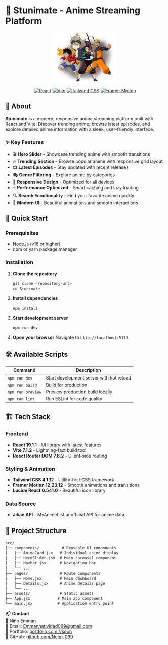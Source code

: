 # 🎌 Stunimate - Anime Streaming Platform

<div align="center">
  <img src="src/assets/anw-min.webp" alt="Stunimate Logo" width="200"/>
  
  [![React](https://img.shields.io/badge/React-19.1.1-61DAFB?style=for-the-badge&logo=react)](https://reactjs.org/)
  [![Vite](https://img.shields.io/badge/Vite-7.1.2-646CFF?style=for-the-badge&logo=vite)](https://vitejs.dev/)
  [![Tailwind CSS](https://img.shields.io/badge/Tailwind_CSS-4.1.12-38B2AC?style=for-the-badge&logo=tailwind-css)](https://tailwindcss.com/)
  [![Framer Motion](https://img.shields.io/badge/Framer_Motion-12.23.12-0055FF?style=for-the-badge&logo=framer)](https://www.framer.com/motion/)
</div>

## 📖 About

**Stunimate** is a modern, responsive anime streaming platform built with React and Vite. Discover trending anime, browse latest episodes, and explore detailed anime information with a sleek, user-friendly interface.

### ✨ Key Features

- 🎬 **Hero Slider** - Showcase trending anime with smooth transitions
- 🔥 **Trending Section** - Browse popular anime with responsive grid layout
- 📺 **Latest Episodes** - Stay updated with recent releases
- 🎭 **Genre Filtering** - Explore anime by categories
- 📱 **Responsive Design** - Optimized for all devices
- ⚡ **Performance Optimized** - Smart caching and lazy loading
- 🔍 **Search Functionality** - Find your favorite anime quickly
- 🎨 **Modern UI** - Beautiful animations and smooth interactions

## 🚀 Quick Start

### Prerequisites

- Node.js (v16 or higher)
- npm or yarn package manager

### Installation

1. **Clone the repository**
   ```bash
   git clone <repository-url>
   cd Stunimate
   ```

2. **Install dependencies**
   ```bash
   npm install
   ```

3. **Start development server**
   ```bash
   npm run dev
   ```

4. **Open your browser**
   Navigate to `http://localhost:5173`

## 🛠️ Available Scripts

| Command | Description |
|---------|-------------|
| `npm run dev` | Start development server with hot reload |
| `npm run build` | Build for production |
| `npm run preview` | Preview production build locally |
| `npm run lint` | Run ESLint for code quality |

## 🏗️ Tech Stack

### Frontend
- **React 19.1.1** - UI library with latest features
- **Vite 7.1.2** - Lightning-fast build tool
- **React Router DOM 7.8.2** - Client-side routing

### Styling & Animation
- **Tailwind CSS 4.1.12** - Utility-first CSS framework
- **Framer Motion 12.23.12** - Smooth animations and transitions
- **Lucide React 0.541.0** - Beautiful icon library

### Data Source
- **Jikan API** - MyAnimeList unofficial API for anime data

## 📁 Project Structure

```
src/
├── components/          # Reusable UI components
│   ├── AnimeCard.jsx   # Individual anime display
│   ├── HeroSlider.jsx  # Main carousel component
│   ├── Navbar.jsx      # Navigation bar
│   └── ...
├── pages/              # Route components
│   ├── Home.jsx        # Main dashboard
│   ├── Details.jsx     # Anime details page
│   └── ...
├── assets/             # Static assets
├── App.jsx            # Main app component
└── main.jsx           # Application entry point
```

📬 **Contact**  
👤 Niño Emman  
📧 Email: [Emmannatividad099@gmail.com](mailto:Emmannatividad099@gmail.com)  
🔗 Portfolio: [portfolio.com //soon ](https://neon-port.netlify.app/) 
<br/>
🐙 GitHub: [github.com/Neon-099](https://github.com/Neon-099)
